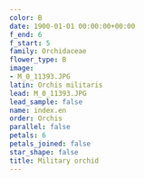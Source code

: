 ```yaml
---
color: B
date: 1900-01-01 00:00:00+00:00
f_end: 6
f_start: 5
family: Orchidaceae
flower_type: B
image:
- M_0_11393.JPG
latin: Orchis militaris
lead: M_0_11393.JPG
lead_sample: false
name: index.en
order: Orchis
parallel: false
petals: 6
petals_joined: false
star_shape: false
title: Military orchid
---
```

